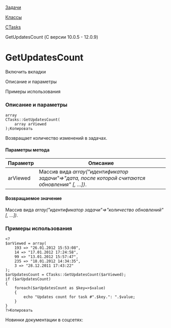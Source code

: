 [Задачи](/api_help/tasks/index.php)

[Классы](/api_help/tasks/classes/index.php)

[CTasks](/api_help/tasks/classes/ctasks/index.php)

GetUpdatesCount (С версии 10.0.5 - 12.0.9)

GetUpdatesCount
===============

Включить вкладки

Описание и параметры

Примеры использования

### Описание и параметры

```
array
CTasks::GetUpdatesCount(
	array arViewed
);Копировать
```

Возвращает количество изменений в задачах. 

#### Параметры метода

| Параметр | Описание |
| --- | --- |
| arViewed | Массив вида *array("идентификатор задачи"=>"дата, после которой считаются обновления" [, ...])*. |

#### Возвращаемое значение

Массив вида *array("идентификатор задачи"=>"количество обновлений" [, ...])*.

### Примеры использования

```
<?
$arViewed = array(
	193 => "26.01.2012 15:53:08",
	14 => "17.01.2012 17:24:58",
	99 => "13.01.2012 15:57:47",
	235 => "18.01.2012 14:34:35",
	3 => "28.12.2011 17:43:22"
);
$arUpdatesCount = CTasks::GetUpdatesCount($arViewed);
if ($arUpdatesCount)
{
	foreach($arUpdatesCount as $key=>$value)
	{
		echo "Updates count for task #".$key.": ".$value;
	}
}
?>Копировать
```

Новинки документации в соцсетях: